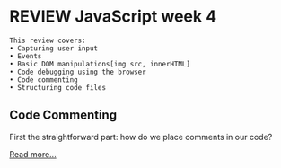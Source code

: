 # REVIEW JavaScript week 4

```
This review covers:
• Capturing user input
• Events
• Basic DOM manipulations[img src, innerHTML]
• Code debugging using the browser
• Code commenting
• Structuring code files
```

## Code Commenting

First the straightforward part: how do we place comments in our code?

[Read more...](../fundamentals/code_commenting.md)